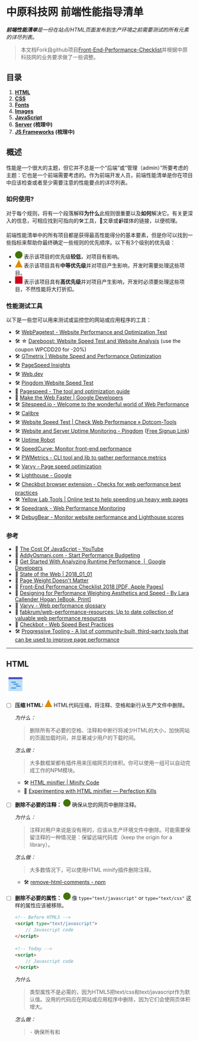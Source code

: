 # 中原科技网 前端性能指导清单

<em><strong>前端性能清单</strong>是一份在站点/HTML页面发布到生产环境之前需要测试的所有元素的详尽列表。</em>

</p>

> 本文档Fork自github项目[Front-End-Performance-Checklist](https://github.com/thedaviddias/Front-End-Performance-Checklist)并根据中原科技网的业务要求做了一些调整。

## 目录

1. **[HTML](#html)**
2. **[CSS](#css)**
3. **[Fonts](#fonts)**
4. **[Images](#images)**
5. **[JavaScript](#javascript)**
6. **[Server](#server) (梳理中)**
7. **[JS Frameworks](#js-frameworks) (梳理中)**

## 概述

性能是一个很大的主题，但它并不总是一个“后端”或“管理（admin）”所要考虑的主题：它也是一个前端需要考虑的。作为前端开发人员，前端性能清单是你在项目中应该检查或者至少需要注意的性能要点的详尽列表。

### 如何使用?

对于每个规则，将有一个段落解释**为什么**此规则很重要以及**如何**解决它。有关更深入的信息，可相应找到可指向的🛠工具，📖文章或📹媒体的链接，以便梳理。

前端性能清单中的所有项目都是获得最高性能得分的基本要素，但是你可以找到一些指标来帮助你最终确定一些规则的优先顺序。以下有3个级别的优先级：

* ![Low][low] 表示该项目的优先级**较低**，对项目有影响。
* ![Medium][medium] 表示该项目具有**中等优先级**并对项目产生影响，开发时需要处理这些项目。
* ![High][high] 表示该项目具有**高优先级**并对项目产生影响，开发时必须要处理这些项目，不然性能将大打折扣。

### 性能测试工具

以下是一些您可以用来测试或监控您的网站或应用程序的工具：

* 🛠 [WebPagetest - Website Performance and Optimization Test](https://www.webpagetest.org/)
* 🛠 ☆ [Dareboost: Website Speed Test and Website Analysis](https://www.dareboost.com/) (use the coupon WPCDD20 for -20%)
* 🛠 [GTmetrix | Website Speed and Performance Optimization](https://gtmetrix.com/)
* 🛠 [PageSpeed Insights](https://developers.google.com/speed/pagespeed/insights/)
* 🛠 [Web.dev](https://web.dev/measure)
* 🛠 [Pingdom Website Speed Test](https://tools.pingdom.com)
* 📖 [Pagespeed - The tool and optimization guide](https://varvy.com/pagespeed/)
* 📖 [Make the Web Faster | Google Developers](https://developers.google.com/speed/)
* 🛠 [Sitespeed.io - Welcome to the wonderful world of Web Performance](https://www.sitespeed.io/)
* 🛠 [Calibre](https://calibreapp.com/)
* 🛠 [Website Speed Test | Check Web Performance &raquo; Dotcom-Tools](https://www.dotcom-tools.com/website-speed-test.aspx)
* 🛠 [Website and Server Uptime Monitoring - Pingdom](https://www.pingdom.com/product/uptime-monitoring/) ([Free Signup Link](https://www.pingdom.com/free))
* 🛠 [Uptime Robot](https://uptimerobot.com)
* 🛠 [SpeedCurve: Monitor front-end performance](https://speedcurve.com)
* 🛠 [PWMetrics - CLI tool and lib to gather performance metrics](https://github.com/paulirish/pwmetrics)
* 🛠 [Varvy - Page speed optimization]( https://varvy.com/pagespeed/)
* 🛠 [Lighthouse - Google]( https://developers.google.com/web/tools/lighthouse/#devtools)
* 🛠 [Checkbot browser extension - Checks for web performance best practices](https://www.checkbot.io/)
* 🛠 [Yellow Lab Tools | Online test to help speeding up heavy web pages](https://yellowlab.tools/)
* 🛠 [Speedrank - Web Performance Monitoring](https://speedrank.app/)
* 🛠 [DebugBear - Monitor website performance and Lighthouse scores](https://www.debugbear.com/)

### 参考

* 📖 [The Cost Of JavaScript - YouTube](https://www.youtube.com/watch?v=_bzqF05xsC4)
* 📖 [AddyOsmani.com - Start Performance Budgeting](https://addyosmani.com/blog/performance-budgets/)
* 📖 [Get Started With Analyzing Runtime Performance  |  Google Developers](https://developers.google.com/web/tools/chrome-devtools/evaluate-performance/)
* 📖 [State of the Web | 2018_01_01](https://httparchive.org/reports/state-of-the-web?start=2018_01_01)
* 📖 [Page Weight Doesn't Matter](https://www.speedshop.co/2015/11/05/page-weight-doesnt-matter.html)
* 📖 [Front-End Performance Checklist 2018 [PDF, Apple Pages]](https://www.smashingmagazine.com/2018/01/front-end-performance-checklist-2018-pdf-pages/)
* 📖 [Designing for Performance Weighing Aesthetics and Speed - By Lara Callender Hogan [eBook, Print]](http://designingforperformance.com/index.html)
* 📖 [Varvy - Web performance glossary](https://varvy.com/performance/)
* 📖 [fabkrum/web-performance-resources: Up to date collection of valuable web performance resources](https://github.com/fabkrum/web-performance-resources)
* 📖 [Checkbot - Web Speed Best Practices](https://www.checkbot.io/guide/speed/)
* 🛠 [Progressive Tooling - A list of community-built, third-party tools that can be used to improve page performance](https://progressivetooling.com/)

---

## HTML

![html]

- [ ] **压缩 HTML:** ![medium] HTML代码压缩，将注释、空格和新行从生产文件中删除。
  
    *为什么：*
  
  > 删除所有不必要的空格、注释和中断行将减少HTML的大小，加快网站的页面加载时间，并显著减少用户的下载时间。
  
    *怎么做：*
  
  > 大多数框架都有插件用来压缩网页的体积。你可以使用一组可以自动完成工作的NPM模块。
  
  * 🛠 [HTML minifier | Minify Code](http://minifycode.com/html-minifier/)
  * 📖 [Experimenting with HTML minifier — Perfection Kills](http://perfectionkills.com/experimenting-with-html-minifier/#use_short_doctype)

- [ ] **删除不必要的注释：** ![low] 确保从您的网页中删除注释。
  
    *为什么：*
  
  > 注释对用户来说是没有用的，应该从生产环境文件中删除。可能需要保留注释的一种情况是：保留远端代码库（keep the origin for a library）。
  
    *怎么做：*
  
  > 大多数情况下，可以使用HTML minify插件删除注释。
  
  * 🛠 [remove-html-comments - npm](https://www.npmjs.com/package/remove-html-comments)

- [ ] **删除不必要的属性：** ![low] 像 `type="text/javascript"` or `type="text/css"` 这样的属性应该被移除。
  
  ```html
  <!-- Before HTML5 -->
  <script type="text/javascript">
      // Javascript code
  </script>
  
  <!-- Today -->
  <script>
      // Javascript code
  </script>
  ```
  
    *为什么*
  
  > 类型属性不是必需的，因为HTML5把text/css和text/javascript作为默认值。没用的代码应在网站或应用程序中删除，因为它们会使网页体积增大。
  
    *怎么做：*
  
  > ⁃ 确保所有<link>和<script>标记都没有任何type属性。
  
  * 📖 [The Script Tag | CSS-Tricks](https://css-tricks.com/the-script-tag/)
       

- [ ] **在JavaScript引用之前引用CSS标记：** ![high] 确保在使用JavaScript代码之前加载CSS。
  
  ```html
  <!-- 不推荐 -->
  <script src="jquery.js"></script>
  <script src="foo.js"></script>
  <link rel="stylesheet" href="foo.css"/>
  
  <!-- 推荐 -->
  <link rel="stylesheet" href="foo.css"/>
  <script src="jquery.js"></script>
  <script src="foo.js"></script>
  ```
  
    *为什么：*
  
  > 在引用JavaScript之前引用CSS可以实现更好地并行下载，从而加快浏览器的渲染速度。
  
    *怎么做：*
  
  > 确保<head>中的<link>和<style>始终位于<script>之前。
  
  * 📖 [合理安排styles和scripts来提高网页速度](https://varvy.com/pagespeed/style-script-order.html)

- [ ] **最小化iframe的数量：** ![high] 仅在没有任何其他技术可行性时才使用iframe。尽量避免使用iframe。

- [ ] **DNS预取：** ![high] 一次 DNS 查询时间大概在60-120ms之间或者更长，提前解析网页中可能的网络连接域名
  
  ```html
   <link rel="dns-prefetch" href="http://example.com/">
  ```

**[⬆ 返回顶部](#table-of-contents)**

## CSS

![css]

- [ ] **压缩:** ![high] 所有CSS文件都需要被压缩，从生产文件中删除注释，空格和空行。
  
    *为什么：*
  
  > 缩小CSS文件后，内容加载速度更快，并且将更少的数据发送到客户端，所以在生产中缩小CSS文件是非常重要，这对用户是有益的，就像任何企业想要降低带宽成本和降低资源。
  
    *怎么做：*
  
  > 使用工具在构建或部署之前自动压缩文件。
  
  * 🛠 [cssnano: 基于PostCSS生态系统的模块化压缩工具。](https://cssnano.co/)
  * 🛠 [@neutrinojs/style-minify - npm](https://www.npmjs.com/package/@neutrinojs/style-minify)
  * 🛠 [Online CSS Compressor](http://refresh-sf.com)

- [ ] **Concatenation:** ![medium] CSS文件合并（对于HTTP/2效果不是很大）。
  
  ```html
  <!-- 不推荐 -->
  <link rel="stylesheet" src="foo.css"/>
  <link rel="stylesheet" src="ajax.css"/>
  
  <!-- 推荐 -->
  <link rel="stylesheet" src="combined.css"/>
  ```
  
    *为什么：*
  
  > 如果你还在使用HTTP/1，那么你就需要合并你的文件。不过在使用HTTP/2的情况下不用这样（效果待测试）。
  
    *怎么做：*
  
  > 在构建或部署之前使用在线工具或者其他插件来合并文件。
  > 当然，要确保合并文件后项目可以正常运行。
  
  * 📖 [HTTP: 优化应用程序交付 - 高性能浏览器网络 (O'Reilly)](https://hpbn.co/optimizing-application-delivery/#optimizing-for-http2)
  * 📖 [HTTP/2时代的性能最佳实践](https://deliciousbrains.com/performance-best-practices-http2/)

- [ ] **非阻塞：** ![high] CSS文件需要非阻塞引入，以防止DOM花费更多时间才能渲染完成。
  
  ```html
  <link rel="preload" href="global.min.css" as="style" onload="this.rel='stylesheet'">
  <noscript><link rel="stylesheet" href="global.min.css"></noscript>
  ```
  
    *为什么：*
  
  > CSS文件可以阻止页面加载并延迟页面呈现。使用`preload`实际上可以在浏览器开始显示页面内容之前加载CSS文件。
  
    *怎么做：*
  
  > 需要添加`rel`属性并赋值`preload`，并在`<link>`元素上添加`as=“style”`。
  
  * 📖 [loadCSS by filament group](https://github.com/filamentgroup/loadCSS)
  * 📖 [使用loadCSS预加载CSS的示例](https://gist.github.com/thedaviddias/c24763b82b9991e53928e66a0bafc9bf)
  * 📖 [使用rel =“preload”预加载内容](https://developer.mozilla.org/en-US/docs/Web/HTML/Preloading_content)
  * 📖 [Preload: What Is It Good For? — Smashing Magazine](https://www.smashingmagazine.com/2016/02/preload-what-is-it-good-for/)

- [ ] **CSS类(class)的长度:** ![low] class的长度会对HTML和CSS文件产生（轻微）影响。
  
    *为什么：*
  
  > 甚至性能影响也是有争议的，项目的命名策略会对样式表的可维护性有重大影响。如果使用BEM，在某些情况下可能会写出比所需要的类名更长的字符。重要的是要明智的选择名字和命名空间。
  
    *怎么做：*
  
  > 可能有些人更关注类名的长度，但是网站按组件进行划分的话可以帮助减少类名的数量和长度。
  
  * 🛠 [long vs short class · jsPerf](https://jsperf.com/long-vs-short-class)

- [ ] **不用的CSS:** ![medium] 删除未使用的CSS选择器。
  
    *为什么：*
  
  > 删除未使用的CSS选择器可以减小文件的大小，提高资源的加载速度。
  
    *怎么做：*
  
  > ⚠️ 检查要使用的CSS框架是否已包含reset/normalize代码，可能不需要用到reset/normalize文件中的内容。
  
  * 🛠 [UnCSS Online](https://uncss-online.com/)
  * 🛠 [PurifyCSS](https://github.com/purifycss/purifycss)
  * 🛠 [PurgeCSS](https://github.com/FullHuman/purgecss)
  * 🛠 [Chrome DevTools Coverage](https://developers.google.com/web/updates/2017/04/devtools-release-notes#coverage)
* [ ] **关键CSS（Critical）:** ![high] 将页面渲染时必备的CSS通过```<style></style>```的方式内联到页面中（尽可能压缩后引用）。
  
    *为什么：*
  
  > 内联关键CSS有助于加速网页的呈现，减少对服务器的请求数量。
  
    *怎么做：*
  
  > 使用在线工具或使用Addy Osmani开发的插件生成关键CSS。
  
  * 📖 [理解关键CSS](https://www.smashingmagazine.com/2015/08/understanding-critical-css/)
  * 🛠 [Critical by Addy Osmani on GitHub](https://github.com/addyosmani/critical) automates this.
  * 📖 [Inlining critical CSS for better web performance | Go Make Things](https://gomakethings.com/inlining-critical-css-for-better-web-performance/)
  * 📖 [Critical Path CSS Generator - Prioritize above the fold content :: SiteLocity](https://www.sitelocity.com/critical-path-css-generator)
  * 📖 [Reduce the size of the above-the-fold content](https://developers.google.com/speed/docs/insights/PrioritizeVisibleContent)
- [ ] **嵌入或内联CSS：** ![high] 避免在<body>中使用嵌入或内联CSS*（对HTTP/2无效）*
  
    *为什么：*
  
  > 因为将内容与设计分开是一种很好的做法。它还可以提高代码的可维护性并使站点可访问性更强。对于性能来说，它只是减少了HTML页面的文件大小和加载时间。
  
    *怎么做：*
  
  > 始终使用外部样式表或在<head>中嵌入CSS（并遵循其他CSS性能规则）。
  
  * 📖 [Observe CSS Best Practices: Avoid CSS Inline Styles](https://www.lifewire.com/avoid-inline-styles-for-css-3466846)

- [ ] **分析样式表的复杂性：** ![high] 分析样式表有助于发现有问题的、冗余和重复的CSS选择器。
  
    *为什么：*
  
  > 有时在CSS中会出现冗余或验证错误，分析CSS文件并删除这些复杂性的代码可以加速CSS文件的读取和加载（因为您的浏览器会更快地读取它们）
  
    *怎么做：*
  
  > CSS需要有编写规范，再通过CSS预处理器处理。下面列出的一些在线工具也可以帮助你分析和更正你的代码。
  
  * 🛠 [TestMyCSS | 优化和检查CSS性能](http://www.testmycss.com/)
  * 📖 [CSS 统计数据（stats）](https://cssstats.com/)
  * 🛠 [macbre/analyze-css: CSS选择器复杂性和性能分析](https://github.com/macbre/analyze-css)
  * 🛠 [Project Wallace](https://www.projectwallace.com/) is like CSS Stats but stores stats over time so you can track your changes

**[⬆ 返回顶部](#table-of-contents)**

## 字体

![fonts]

* 📖 [A Book Apart, Webfont Handbook](https://abookapart.com/products/webfont-handbook)
- [ ] **Webfont格式：** ![medium] 在你的网站或者应用使用WOFF2格式字体。
  
    *为什么：*
  
  > 根据Google的说法，WOFF 2.0 Web字体压缩格式平均比WOFF 1.0高30％的增益。一个较好的做法是使用WOFF 2.0作为主要字体，WOFF 1.0和TTF格式字体作为备选。
  
    *怎么做：*
  
  > 在购买新字体之前应先检查提供商是否提供了WOFF2格式。如果使用的是免费字体，则可以始终使用Font Squirrel生成所需格式的字体。
  
  * 📖 [WOFF 2.0 – 了解有关下一代Web字体格式的更多信息，并将TTF转换为WOFF2](https://gist.github.com/sergejmueller/cf6b4f2133bcb3e2f64a)
  * 🛠 [创建你自己的@ font-face Kits » Font Squirrel](https://www.fontsquirrel.com/tools/webfont-generator)
  * 🛠 [IcoMoon App - Icon Font, SVG, PDF & PNG Generator](https://icomoon.io/app/)
  * 📖 [Using @font-face | CSS-Tricks](https://css-tricks.com/snippets/css/using-font-face/?ref=frontendchecklist)
  * 📖 [Can I use... WOFF2](https://caniuse.com/#feat=woff2)

- [ ] **使用`preconnect`可以更快地加载字体：** ![medium]
  
  ```html
  <link rel="preconnect" href="https://fonts.gstatic.com" crossorigin>
  ```
  
    *为什么：*
  
  > 当你浏览网站时，设备需要获取网站所在的位置以及需要连接的服务器。浏览器必须连接DNS服务器并等待查找完成后再获取资源（字体，CSS文件...），`prefetche`和`preconnect`允许浏览器在空闲时进行上面的操作，在真实请求时就不需要再花时间去做一系列动作。这带来了性能的提升，因为当浏览器使用字体信息解析css文件并切从服务器请求字体文件时，它已经预先解析了DNS信息并且在其连接池中准备好与服务器的开放连接。
  
    *怎么做：*
  
  > 在预取您的网络字体之前，请使用网页测试来检测网站.
  > 查找蓝绿色DNS查找并记下正在请求的主机（Look for teal colored DNS lookups and note the host that are being requested.）
  > 在<head>中添加预取的webfonts，添加上一步查找到的主机名。
  
  * 📖 [Faster Google Fonts with Preconnect - CDN Planet](https://www.cdnplanet.com/blog/faster-google-webfonts-preconnect/)
  * 📖 [Make Your Site Faster with Preconnect Hints | Viget](https://www.viget.com/articles/make-your-site-faster-with-preconnect-hints/)
  * 📖 [Ultimate Guide to Browser Hints: Preload, Prefetch, and Preconnect - MachMetrics Speed Blog](https://www.machmetrics.com/speed-blog/guide-to-browser-hints-preload-preconnect-prefetch/)
  * 📖 [A Comprehensive Guide to Font Loading Strategies—zachleat.com](https://www.zachleat.com/web/comprehensive-webfonts/#font-face)
  * 🛠 [typekit/webfontloader: Web Font Loader gives you added control when using linked fonts via @font-face.](https://github.com/typekit/webfontloader)

- [ ] **Webfont大小：** ![medium] Webfont尺寸不超过300kb（包括所有变体）
  
  * 📖 [Font Bytes - Page Weight](https://httparchive.org/reports/page-weight#bytesFont)

**[⬆ 返回顶部](#table-of-contents)**

## 图片

![images]

* 📖 [Image Bytes in 2018](https://httparchive.org/reports/page-weight#bytesImg)

* [ ] **图像优化:** ![high] 在保证压缩后的图片符合产品要求的情况下将图像进行优化。
  
    *为什么：*
  
  > 优化的图像在浏览器中加载速度更快，消耗的数据更少。
  
    *怎么做：*
  
  > 尽可能尝试使用CSS3效果（而不是用小图像替代）
  > 尽可能使用字体图片
  > 使用 SVG
  > 使用编译工具并指定85以下的级别压缩。
  
  * 📖 [Image Optimization | Web Fundamentals | Google Developers](https://developers.google.com/web/fundamentals/performance/optimizing-content-efficiency/image-optimization)
  * 📖 [Essential Image Optimization - An eBook by Addy Osmani](https://images.guide/)
  * 🛠 [TinyJPG – Compress JPEG images intelligently](https://tinyjpg.com/)
  * 🛠 [Kraken.io - Online Image Optimizer](https://kraken.io/web-interface)
  * 🛠 [Compressor.io - optimize and compress JPEG photos and PNG images](https://compressor.io/compress)
  * 🛠 [Cloudinary - Image Analysis Tool](https://webspeedtest.cloudinary.com)
  * 🛠 [SVGOMG - Optimize SVG vector graphics files](https://jakearchibald.github.io/svgomg/)

* [ ] **图像格式：** ![high] 适当选择图像格式。
  
    *为什么：*
  
  > 确保图片不会减慢网站速度
  
    *怎么做：*
  
  > 使用[Lighthouse](https://developers.google.com/web/tools/lighthouse/)识别哪些图像可以使用下一代图片格式（如JPEG 2000m JPEG XR或WebP）。
  > 比较不同的格式，有时使用PNG8比PNG16好，有时候不是。
  
  * 📖 [Serve Images in Next-Gen Formats  |  Tools for Web Developers  |  Google Developers](https://developers.google.com/web/tools/lighthouse/audits/webp)
  * 📖 [What Is the Right Image Format for Your Website? — SitePoint](https://www.sitepoint.com/what-is-the-right-image-format-for-your-website/)
    * 📖 [PNG8 - The Clear Winner — SitePoint](https://www.sitepoint.com/png8-the-clear-winner/)
    * 📖 [8-bit vs 16-bit - What Color Depth You Should Use And Why It Matters - DIY Photography](https://www.diyphotography.net/8-bit-vs-16-bit-color-depth-use-matters/)
- [ ] **使用矢量图像 VS 栅格/位图：** ![medium] 可以的话，推荐使用矢量图像而不是位图图像。
  
    *为什么：*
  
  > 矢量图像（SVG）往往比图像小，具有响应性和完美缩放功能。而且这些图像可以通过CSS进行动画和修改操作。
* [ ] **图像尺寸：** ![medium] 如果已知最终渲染图像大小，请在<img>上设置宽度和高度属性。
  
    *为什么：*
  
  > 如果设置了高度和宽度，则在加载页面时会保留图像所需的空间。如果没有这些属性，浏览器就不知道图像的大小，也无法为其保留适当的空间，导致页面布局在加载期间发生变化。

* [ ] **避免使用Base64图像：** ![medium] 你可以将微小图像转换为base64，但实际上并不是最佳实践。
  
  * 📖 [Base64 Encoding & Performance, Part 1 and 2 by Harry Roberts](https://csswizardry.com/2017/02/base64-encoding-and-performance/)
  * 📖 [A closer look at Base64 image performance – The Page Not Found Blog](http://www.andygup.net/a-closer-look-at-base64-image-performance/)
  * 📖 [When to base64 encode images (and when not to) | David Calhoun](https://www.davidbcalhoun.com/2011/when-to-base64-encode-images-and-when-not-to/)
    * 📖 [Base64 encoding images for faster pages | Performance and seo factors](https://varvy.com/pagespeed/base64-images.html)

* [ ] **懒加载：** ![medium] 图像懒加载（始终提供noscript作为后备方案）。
  
    *为什么：*
  
  > 它能改善当前页面的响应时间，避免加载一些用户可能不需要或不必要的图像。
  
    *怎么做：*
  
  > 使用[Lighthouse](https://developers.google.com/web/tools/lighthouse/)可以识别当前屏幕外的图像数量。
  > 要确保图片懒加载时鼠标悬停或其他用户操作时显示的替代图像。
  > 可以使用以下图像懒加载的JavaScript插件。
  
  * 🛠 [verlok/lazyload: Github](https://github.com/verlok/lazyload)
  * 📖 [Lazy Loading Images and Video  |  Web Fundamentals  |  Google Developers](https://developers.google.com/web/fundamentals/performance/lazy-loading-guidance/images-and-video/)
  * 📖 [5 Brilliant Ways to Lazy Load Images For Faster Page Loads - Dynamic Drive Blog](http://blog.dynamicdrive.com/5-brilliant-ways-to-lazy-load-images-for-faster-page-loads/)

* [ ] **响应式图像：** ![medium] 确保提供接近设备显示尺寸的图像。
  
    *为什么：*
  
  > 小型设备不需要比视口大的图像。建议在不同尺寸上使用一个图像的多个版本。
  
    *怎么做：*
  
  > 为不同的设备设置不同大小的图像。
  > 使用srcset和picture为每个图像提供多种变体（variants）。
  
  * 📖 [Responsive images - Learn web development | MDN](https://developer.mozilla.org/en-US/docs/Learn/HTML/Multimedia_and_embedding/Responsive_images)

**[⬆ 返回顶部](#table-of-contents)**

## JavaScript

![javascript]

- [ ] **JS 压缩:** ![high] 所有JavaScript文件都要被压缩，生产环境中删除注释、空格和空行（在HTTP/2仍然有效果）。
  
    *为什么：*
  
  > 删除所有不必要的空格、注释和空行将减少JavaScript文件的大小，并加快网站的页面加载时间，提升用户体验。
  
    *怎么做：*
  
  > 建议使用下面的工具在构建或部署之前自动缩小文件。
  
  * 📖 [uglify-js - npm](https://www.npmjs.com/package/uglify-js)
  * 🛠 [Online JavaScript Compressor](http://refresh-sf.com)
  * 📖 [Short read: How is HTTP/2 different? Should we still minify and concatenate?](https://scaleyourcode.com/blog/article/28)
* [ ] **不内嵌JavaScript:** ![medium] *(仅对网站有效)* 避免在`body`中间嵌入多个JavaScript代码，将JavaScript代码重新集中到外部文件中，放在<head>或页面末尾（</body>之前）。
  
    *为什么：*
  
  > 将JavaScript嵌入代码直接放在<body>中可能会降低页面速度，因为它在构建DOM时会加载。最好的选择是使用`async` 或 `defer`的外部文件来避免阻塞DOM渲染。另一种选择是在<head>中放置一些脚本。大多数时候是需要在DOM进入主处理之前加载的分析代码或小脚本。
  
    *怎么做：*
  
  > 确保使用async或defer加载所有script文件，并准确地在<head>中加载代码。
  
  * 📖 [优化JavaScript并提高网站加载速度的11个技巧](https://www.upwork.com/hiring/development/11-tips-to-optimize-javascript-and-improve-website-loading-speeds/)

* [ ] **非阻塞JavaScript：** ![high] 使用defer属性或使用async来异步加载JavaScript文件。
  
  ```html
  <!-- Defer Attribute -->
  <script defer src="foo.js">
  
  <!-- Async Attribute -->
  <script async src="foo.js">
  ```
  
    *为什么：*
  
  > JavaScript阻止HTML文档的正常解析，因此当解析器到达<script>标记时（特别是在<head>内），它会停止解析并且执行脚本。如果您的脚本位于页面顶部，则强烈建议添加`async`和`defer`，但如果在</body>标记之前加载，没有太大影响。但是，使用这些属性来避免性能问题是一种很好的做法。
  
    *怎么做：*
  
  > 添加`async`（如果脚本不依赖于其他脚本）或`defer`（如果脚本依赖或依赖于异步脚本）作为script脚本标记的属性。
  > 如果有小脚本，可以在异步脚本上方使用内联脚本。
  
  * 📖 [Remove Render-Blocking JavaScript](https://developers.google.com/speed/docs/insights/BlockingJS)
  * 📖 [Defer loading JavaScript](https://varvy.com/pagespeed/defer-loading-javascript.html)

* [ ] **优化和更新的JS库：** ![medium] 项目中使用的所有JavaScript库都是有用到的 (推荐使用原生JS的简单功能)并更新到最新版本
  
    *为什么：*
  
  > 大多数情况下，新版本都带有优化和安全性修复，所以应该使用最优化的代码来优化项目。确保不存在过时插件。
  
    *怎么做：*
  
  > 如果项目使用NPM管理依赖包，[npm-check](https://www.npmjs.com/package/npm-check)是一个非常有用的库来升级/更新你的库。
  
  * 📖 [You may not need jQuery](http://youmightnotneedjquery.com/)
  * 📖 [Vanilla JavaScript for building powerful web applications](https://plainjs.com/)
- [ ] **检查依赖项大小限制：** ![low] 确保使用最优的外部库，大多数情况下，可以使用更轻的库来实现相同的功能。
  
    *为什么：*
  
  > 你可能想使用npm中745 000个包中的一个，但你需要选择最适合项目需求的包。例如，MomentJS是一个很棒的库，但是你可能永远不会使用其中的很多方法，这就是为什么创建Day.js的原因。瞬间大小从16.4kB到2kB。
  
    *怎么做：*
  
  > 始终比较并选择最适合您需求的轻型库。您还可以使用[npm trends](http://www.npmtrends.com/)等工具来比较NPM包下载次数或[Bundlephobia](https://bundlephobia.com/)以了解依赖项的大小。
  
  * 🛠 [ai/size-limit: Prevent JS libraries bloat. If you accidentally add a massive dependency, Size Limit will throw an error.](https://github.com/ai/size-limit)
  * 📖 [webpack-bundle-analyzer - npm](https://www.npmjs.com/package/webpack-bundle-analyzer)
  * 📖 [Size Limit: Make the Web lighter — Martian Chronicles, Evil Martians’ team blog](https://evilmartians.com/chronicles/size-limit-make-the-web-lighter)

- [ ] **JavaScript 分析:** ![medium] 检查JavaScript文件（以及CSS）中的性能问题。
  
    *为什么：*
  
  > JavaScript复杂性可能会降低运行时性能。识别这些可能的问题对提供流畅的用户体验来说至关重要。
  
    *怎么做：*
  
  > 使用Chrome开发者工具中的时间轴工具来评估脚本事件，并找到可能需要花费太多时间的事件。
  
  * 📖 [Speed Up JavaScript Execution  |  Tools for Web Developers  |  Google Developers](https://developers.google.com/web/tools/chrome-devtools/rendering-tools/js-execution)
  * 📖 [JavaScript Profiling With The Chrome Developer Tools — Smashing Magazine](https://www.smashingmagazine.com/2012/06/javascript-profiling-chrome-developer-tools/)
  * 📖 [How to Record Heap Snapshots  |  Tools for Web Developers  |  Google Developers](https://developers.google.com/web/tools/chrome-devtools/memory-problems/heap-snapshots)
  * 📖 [Chapter 22 - Profiling the Frontend - Blackfire](https://blackfire.io/docs/book/22-frontend-profiling)
  * 📖 [30 Tips To Improve Javascript Performance](http://www.monitis.com/blog/30-tips-to-improve-javascript-performance/)

- [ ] **Use of Service Workers:** ![medium] You are using Service Workers in your PWA to cache datas or execute possible heavy tasks without impacting the user experience of your application. 
  
  * 📖 [Service Workers: an Introduction  |  Web Fundamentals  |  Google Developers](https://developers.google.com/web/fundamentals/primers/service-workers/)
  * 📖 [Measuring the Real-world Performance Impact of Service Workers  |  Web  |  Google Developers](https://developers.google.com/web/showcase/2016/service-worker-perf)
  * 📖 [What Are Service Workers and How They Help Improve Performance](https://www.keycdn.com/blog/service-workers/)
  * 📖 [How does a service worker work? - YouTube](https://www.youtube.com/watch?v=__xAtWgfzvc)

- [ ] **使用 tree shaking 技术减少 js 大小:** ![high] 通过构建工具分析 JavaScript 代码并移除生产环境中用不到的 js 模块或方法
  
  * 📖 [
    Reduce JavaScript Payloads with Tree Shaking](https://developers.google.com/web/fundamentals/performance/optimizing-javascript/tree-shaking/)

- [ ] **使用 code splitting 分包加载 js:** ![high] 通过分包加载，减少首次加载所需时间
  
    *怎么做：*
  
  > * **Vendor splitting** 根据库文件拆分模块，例如 React 或 lodash 单独打包成一个文件
  > * **Entry point splitting** 根据入口拆分模块，例如通过多页应用入口或者单页应用路由进行拆分
  > * **Dynamic splitting** 根据动态加载拆分模块，使用动态加载语法 ```import()``` ，实现模块按需加载
  
  * 📖 [Reduce JavaScript Payloads with Tree Shaking](https://developers.google.com/web/fundamentals/performance/optimizing-javascript/code-splitting/)   

**[⬆ 返回顶部](#table-of-contents)**

## Server

![server-side]

- [ ] **网站使用HTTPS:** ![high] 
  
    *Why:*
  
  > HTTPS不仅适用于电子商务网站，也适用于所有存在数据传递的网站。如今的现代浏览器对于不安全的网站在许多功能上做了些限制。 例如：如果网站未使用HTTPS，则地理定位，推送通知和服务工作程序等功能会不起作用。今天设置和使用SSL证书比以前容易得多([Let's Encrypt](https://letsencrypt.org/)能提供免费的https服务).
  
  * 📖 [Why Use HTTPS? | Cloudflare](https://www.cloudflare.com/learning/security/why-use-https/)
  * 📖 [Enabling HTTPS Without Sacrificing Your Web Performance - Moz](https://moz.com/blog/enabling-https-without-sacrificing-web-performance)
  * 📖 [How HTTPS Affects Website Performance](https://wp-rocket.me/blog/https-affects-website-performance/)
  * 📖 [HTTP versus HTTPS versus HTTP2 - The real story | Tune The Web](https://www.tunetheweb.com/blog/http-versus-https-versus-http2/)
  * 📖 [HTTP vs HTTPS — Test them both yourself](https://www.httpvshttps.com/)

- [ ] **页面大小 < 1500 KB(理想 < 500 KB):** ![high] (理想情况 < 500 KB) 尽可能减少页面和资源的大小。
  
    *为什么：*
  
  > 理想情况下，应该尝试让页面大小<500 KB，但Web页面大小中位数大约为1500 KB（即使在移动设备上）。根据你的目标用户、连接速度、设备，尽可能减少页面大小以尽可能获得最佳用户体验非常重要。
  
    *怎么做：*
  
  > 前端性能清单中的所有规则将帮助你尽可能地减少资源和代码。
  
  * 📖 [Page Weight](https://httparchive.org/reports/page-weight#bytesTotal)
  * 🛠 [What Does My Site Cost?](https://whatdoesmysitecost.com/)

- [ ] **页面加载时间 < 3秒：** ![high] 尽可能减少页面加载时间，以便快速将内容传递给用户。
  
    *为什么：*
  
  > 网站或应用程序速度越快，反弹增加的可能性越小，换句话说，失去用户或未来客户的机会就越少。Google对该主题的充分研究证明了这一点。
  
    *怎么做：*
  
  >  使用[Page Speed Insight](https://developers.google.com/speed/pagespeed/insights/)或[WebPageTest](https://www.webpagetest.org/)等在线工具分析可能会降低速度的工具，并使用前端性能清单来缩短加载时间。
  
  * 🛠 [Compare your mobile site speed](https://www.thinkwithgoogle.com/feature/mobile/)
  * 🛠 [Test Your Mobile Website Speed and Performance - Think With Google](https://testmysite.thinkwithgoogle.com/?_ga=1.155316027.1489996091.1482187369)
  * 📖 [Average Page Load Times for 2018 - How does yours compare? - MachMetrics Speed Blog](https://www.machmetrics.com/speed-blog/average-page-load-times-websites-2018/)

- [ ] **TTFB < 1.3 seconds:** ![high] 尽可能减少浏览器在接收数据之前等待的时间。
  
  * 📖 [什么是DevTools中的TTFB，以及如何处理它](https://scaleyourcode.com/blog/article/27)
  * 📖 [Monitoring your servers with free tools is easy](https://scaleyourcode.com/blog/article/7)
  * 📖 [Time to First Byte (TTFB)](https://varvy.com/pagespeed/ttfb.html)
  * 🛠 [Global latency testing tool](https://latency.apex.sh)
* [ ] **Cookie 大小:** ![medium] 如果您使用cookie，请确保每个cookie不超过4096字节，并且一个域名下不超过20个cookie。
  
    *为什么：*
  
  > cookie存在于HTTP头中，在Web服务器和浏览器之间交换。保持cookie的大小尽可能低是非常重要的，以尽量减少对用户响应时间的影响。
  
    *怎么做：*
  
  > 消除不必要的cookie
  
  * 📖 [Cookie specification: RFC 6265](https://tools.ietf.org/html/rfc6265)
  * 📖 [Cookies](https://developer.mozilla.org/en-US/docs/Web/HTTP/Cookies)
  * 🛠 [Browser Cookie Limits](http://browsercookielimits.squawky.net/)
  * 📖 [Website Performance: Cookies Don't Taste So Good - Monitis Blog](http://www.monitis.com/blog/website-performance-cookies-dont-taste-so-good/)
  * 📖 [Google's Web Performance Best Practices #3: Minimize Request Overhead - GlobalDots Blog](https://www.globaldots.com/googles-web-performance-best-practices-3-minimize-request-overhead/)
- [ ] **最小化HTTP请求：** ![high] 始终确保所请求的每个文件对网站或应用程序至关重要，尽可能减少http请求。
  
  * 📖 [Combine external CSS](https://varvy.com/pagespeed/combine-external-css.html)
  * 📖 [Combine external JavaScript](https://varvy.com/pagespeed/combine-external-javascript.html)

- [ ] **使用CDN提供静态文件：** ![medium] 使用CDN可以更快地在全球范围内获取到你的静态文件。
  
  * 📖 [10 Tips to Optimize CDN Performance - CDN Planet](https://www.cdnplanet.com/blog/10-tips-optimize-cdn-performance/)
  * 📖 [HTTP Caching  |  Web Fundamentals  |  Google Developers](https://developers.google.com/web/fundamentals/performance/optimizing-content-efficiency/http-caching)

- [ ] **提供来自相同协议的文件：** ![high] 避免网站使用HTTPS同时使用HTTP来提供相同源地址的文件。

- [ ] **提供可访问的文件：** ![high] 避免请求无法访问的文件（404）。

- [ ] **正确设置HTTP缓存标头：** ![high] 合理设置HTTP缓存标头来减少http请求次数。

- [ ] **启用GZIP压缩** ![high]使用压缩方法（如Gzip或Brotli）来减小JavaScript文件的大小。使用较小尺寸的文件，用户可以更快地下载资源，从而提高性能。
  
  * 📖 [Check GZIP compression](https://checkgzipcompression.com/)
  
  * 🛠 [Check Brotli Compression](https://tools.keycdn.com/brotli-test)
  
  * 📖 [Can I use... Brotli](https://caniuse.com/#feat=brotli)
  - [ ] **分域存放资源：** ![medium] 由于浏览器同一域名并行下载数有限，利用多域名主机存放静态资源，增加并行下载数，缩短资源加载时间
  
  - [ ] **减少页面重定向** ![high] 

**[⬆ 返回顶部](#table-of-contents)**

---

## 性能与前端框架

### Angular

* 📖 [Angular Performance Checklist](https://github.com/mgechev/angular-performance-checklist)

### React

* 📖 [Optimizing Performance - React](https://reactjs.org/docs/optimizing-performance.html)
* 📖 [React image manipulation | Cloudinary](https://cloudinary.com/documentation/react_image_manipulation)
* 📖 [Debugging React performance with React 16 and Chrome Devtools.](https://building.calibreapp.com/debugging-react-performance-with-react-16-and-chrome-devtools-c90698a522ad)

### Vue

### WordPress

* 🛠 [Test Your Website Speed | WordPress Hosting by @WPEngine](https://wpengine.com/speed-tool/)

#### 文章

* 📖 [19 Tips to Speed Up WordPress Performance (Updated)](https://www.wpbeginner.com/wordpress-performance-speed/)
* 📖 [Speed Up Your WordPress - How to Save Images Optimized for Web](https://www.wpbeginner.com/beginners-guide/speed-wordpress-save-images-optimized-web/)

#### 插件推荐

* 🛠 [Caching Plugin for WordPress - Speed up your website with WP Rocket](https://wp-rocket.me/)
* 🛠 [WP-Sweep | WordPress.org](https://wordpress.org/plugins/wp-sweep/)
* 🛠 [Imagify Image Optimizer | WordPress.org](https://wordpress.org/plugins/imagify/)

---

The Front-End Performance Checklist wants to also be available in other languages! Don't hesitate to submit your contribution!

* 🇵🇹 Portuguese: [fernandofawkes/Front-End-Performance-Checklist](https://github.com/fernandofawkes/Front-End-Performance-Checklist)
* 🇨🇳 Chinese: [JohnsenZhou/Front-End-Performance-Checklist](https://github.com/JohnsenZhou/Front-End-Performance-Checklist)
* 🇷🇺 Russian: [lex111/Front-End-Performance-Checklist](https://github.com/lex111/Front-End-Performance-Checklist)
* 🇫🇷 French: [WilliamDASILVA/Front-End-Performance-Checklist](https://github.com/WilliamDASILVA/Front-End-Performance-Checklist)
* 🇰🇷 Korean: [ParkSB/Front-End-Performance-Checklist](https://github.com/ParkSB/Front-End-Performance-Checklist)
* 🇪🇸 Spanish: [dagerzuga/Front-End-Performance-Checklist](https://github.com/dagerzuga/Front-End-Performance-Checklist)
* 🇻🇮 Vietnamese : [huynhan147/Front-End-Performance-Checklist](https://github.com/huynhan147/FrontEnd-Performance-Checklist)

## 

<a href="https://opencollective.com/front-end-checklist/sponsor/0/website" target="_blank"><img src="https://opencollective.com/front-end-checklist/sponsor/0/avatar.svg"></a>
<a href="https://opencollective.com/front-end-checklist/sponsor/1/website" target="_blank"><img src="https://opencollective.com/front-end-checklist/sponsor/1/avatar.svg"></a>
<a href="https://opencollective.com/front-end-checklist/sponsor/2/website" target="_blank"><img src="https://opencollective.com/front-end-checklist/sponsor/2/avatar.svg"></a>
<a href="https://opencollective.com/front-end-checklist/sponsor/3/website" target="_blank"><img src="https://opencollective.com/front-end-checklist/sponsor/3/avatar.svg"></a>
<a href="https://opencollective.com/front-end-checklist/sponsor/4/website" target="_blank"><img src="https://opencollective.com/front-end-checklist/sponsor/4/avatar.svg"></a>
<a href="https://opencollective.com/front-end-checklist/sponsor/5/website" target="_blank"><img src="https://opencollective.com/front-end-checklist/sponsor/5/avatar.svg"></a>
<a href="https://opencollective.com/front-end-checklist/sponsor/6/website" target="_blank"><img src="https://opencollective.com/front-end-checklist/sponsor/6/avatar.svg"></a>
<a href="https://opencollective.com/front-end-checklist/sponsor/7/website" target="_blank"><img src="https://opencollective.com/front-end-checklist/sponsor/7/avatar.svg"></a>
<a href="https://opencollective.com/front-end-checklist/sponsor/8/website" target="_blank"><img src="https://opencollective.com/front-end-checklist/sponsor/8/avatar.svg"></a>
<a href="https://opencollective.com/front-end-checklist/sponsor/9/website" target="_blank"><img src="https://opencollective.com/front-end-checklist/sponsor/9/avatar.svg"></a>

## License

[MIT](LICENCE.md)

All icons are provided by [Icons8](https://icons8.com/)

**[⬆ 返回顶部](#table-of-contents)**

[logo]: images/logo-front-end-performance-checklist.jpg
[html]: images/html.png
[css]: images/css.png
[fonts]: images/fonts.png
[images]: images/images.png
[javascript]: images/javascript.png
[server-side]: images/server-side.png

[low]: ./images/priority/low.svg
[medium]: ./images/priority/medium.svg
[high]: ./images/priority/high.svg
